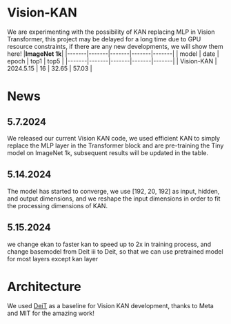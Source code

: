 # Vision-KAN
We are experimenting with the possibility of KAN replacing MLP in Vision Transformer, this project may be delayed for a long time due to GPU resource constraints, if there are any new developments, we will show them here!
|**ImageNet 1k**|
|-------|-------|-------|-------|-------|
| model | date | epoch | top1 | top5 | 
|-------|-------|-------|-------|-------|
| Vision-KAN | 2024.5.15 | 16 | 32.65 | 57.03 |

# News
## 5.7.2024
We released our current Vision KAN code, we used efficient KAN to simply replace the MLP layer in the Transformer block and are pre-training the Tiny model on ImageNet 1k, subsequent results will be updated in the table.
## 5.14.2024
The model has started to converge, we use [192, 20, 192] as input, hidden, and output dimensions, and we reshape the input dimensions in order to fit the processing dimensions of KAN.
## 5.15.2024
we change ekan to faster kan to speed up to 2x in training process, and change basemodel from Deit iii to Deit, so that we can use pretrained model for most layers except kan layer
# Architecture
We used [DeiT](https://github.com/facebookresearch/deit) as a baseline for Vision KAN development, thanks to Meta and MIT for the amazing work!
